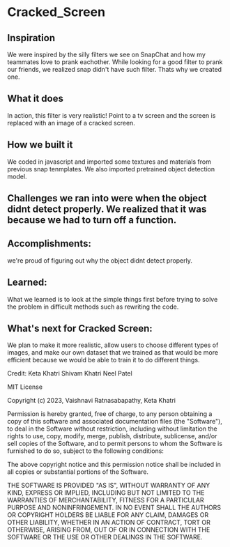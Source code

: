 # Cracked_Screen

## Inspiration
We were inspired by the silly filters we see on SnapChat and how my teammates love to prank eachother. While looking for a good filter to prank our friends, we realized snap didn't have such filter. Thats why we created one.

## What it does
In action, this filter is very realistic! Point to a tv screen and the screen is replaced with an image of a cracked screen. 

## How we built it 
We coded in javascript and imported some textures and materials from previous snap tenmplates. We also imported pretrained object detection model.

## Challenges we ran into were when the object didnt detect properly. We realized that it was because we had to turn off a function.

## Accomplishments: 
we're proud of figuring out why the object didnt detect properly.

## Learned: 
What we learned is to look at the simple things first before trying to solve the problem in difficult methods such as rewriting the code.

## What's next for Cracked Screen: 
We plan to make it more realistic, allow users to choose different types of images, and make our own dataset that we trained as that would be more efficient because we would be able to train it to do different things.

Credit:
Keta Khatri	
Shivam Khatri
Neel Patel

MIT License

Copyright (c) 2023, Vaishnavi Ratnasabapathy, Keta Khatri

Permission is hereby granted, free of charge, to any person obtaining a copy of this software and associated documentation files (the "Software"), to deal in the Software without restriction, including without limitation the rights to use, copy, modify, merge, publish, distribute, sublicense, and/or sell copies of the Software, and to permit persons to whom the Software is furnished to do so, subject to the following conditions:

The above copyright notice and this permission notice shall be included in all copies or substantial portions of the Software.

THE SOFTWARE IS PROVIDED "AS IS", WITHOUT WARRANTY OF ANY KIND, EXPRESS OR IMPLIED, INCLUDING BUT NOT LIMITED TO THE WARRANTIES OF MERCHANTABILITY, FITNESS FOR A PARTICULAR PURPOSE AND NONINFRINGEMENT. IN NO EVENT SHALL THE AUTHORS OR COPYRIGHT HOLDERS BE LIABLE FOR ANY CLAIM, DAMAGES OR OTHER LIABILITY, WHETHER IN AN ACTION OF CONTRACT, TORT OR OTHERWISE, ARISING FROM, OUT OF OR IN CONNECTION WITH THE SOFTWARE OR THE USE OR OTHER DEALINGS IN THE SOFTWARE.
